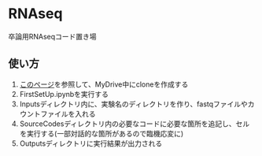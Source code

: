 # RNAseq
卒論用RNAseqコード置き場

## 使い方 ##
1. <a href=https://sites.google.com/s.okayama-u.ac.jp/kym-diary/rna-seq/github%E3%81%8B%E3%82%89clone%E3%81%97%E3%81%A6%E3%81%8F%E3%82%8B>このページ</a>を参照して、MyDrive中にcloneを作成する
2. FirstSetUp.ipynbを実行する
3. Inputsディレクトリ内に、実験名のディレクトリを作り、fastqファイルやカウントファイルを入れる
4. SourceCodesディレクトリ内の必要なコードに必要な箇所を追記し、セルを実行する(一部対話的な箇所があるので臨機応変に)
5. Outputsディレクトリに実行結果が出力される
